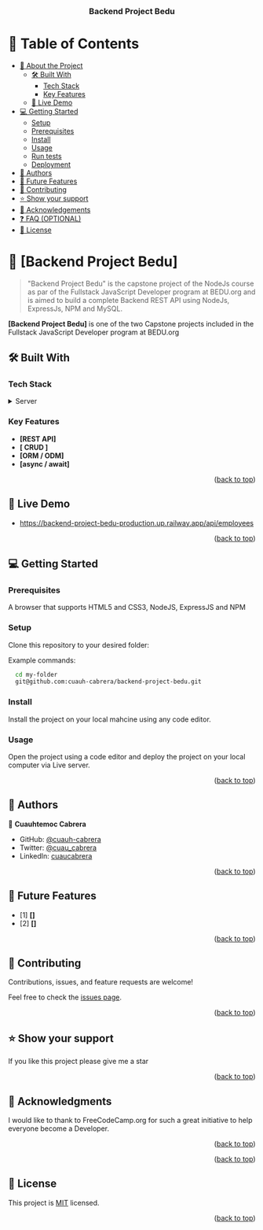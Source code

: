 <a name="readme-top"></a>


<div align="center">

  <br/>

  <h3><b>Backend Project Bedu</b></h3>

</div>



# 📗 Table of Contents

- [📖 About the Project](#about-project)
  - [🛠 Built With](#built-with)
    - [Tech Stack](#tech-stack)
    - [Key Features](#key-features)
  - [🚀 Live Demo](#live-demo)
- [💻 Getting Started](#getting-started)
  - [Setup](#setup)
  - [Prerequisites](#prerequisites)
  - [Install](#install)
  - [Usage](#usage)
  - [Run tests](#run-tests)
  - [Deployment](#triangular_flag_on_post-deployment)
- [👥 Authors](#authors)
- [🔭 Future Features](#future-features)
- [🤝 Contributing](#contributing)
- [⭐️ Show your support](#support)
- [🙏 Acknowledgements](#acknowledgements)
- [❓ FAQ (OPTIONAL)](#faq)
- [📝 License](#license)



# 📖 [Backend Project Bedu] <a name="about-project"></a>

> "Backend Project Bedu" is the capstone project of the NodeJs course as par of the Fullstack JavaScript Developer program at BEDU.org and is aimed to build a complete Backend REST API using NodeJs, ExpressJs, NPM and MySQL.

**[Backend Project Bedu]** is one of the two Capstone projects included in the Fullstack JavaScript Developer program at BEDU.org

## 🛠 Built With <a name="built-with"></a>

### Tech Stack <a name="tech-stack"></a>

<details>
  <summary>Server</summary>
  <ul>
    <li><a href="http://nodejs.org/es/">NodeJs</a></li>
    <li><a href="https://expressjs.com/">ExpressJs</a></li>
    <li><a href="http://www.mysql.com/">MySQL</a></li>
    <li><a href="https://git-scm.com/">Git</a></li>
    <li><a href="https://railway.app/">Railway</a></li>
  </ul>
</details>



### Key Features <a name="key-features"></a>

- **[REST API]**
- **[ CRUD ]**
- **[ORM / ODM]**
- **[async / await]**



<p align="right">(<a href="#readme-top">back to top</a>)</p>


## 🚀 Live Demo <a name="live-demo"></a>

- https://backend-project-bedu-production.up.railway.app/api/employees

<p align="right">(<a href="#readme-top">back to top</a>)</p>


## 💻 Getting Started <a name="getting-started"></a>

### Prerequisites

A browser that supports HTML5 and CSS3, NodeJS, ExpressJS and NPM

### Setup

Clone this repository to your desired folder:

Example commands:

```sh
  cd my-folder
  git@github.com:cuauh-cabrera/backend-project-bedu.git
```

### Install

Install the project on your local mahcine using any code editor.

### Usage

Open the project using a code editor and deploy the project on your local computer via Live server.

<p align="right">(<a href="#readme-top">back to top</a>)</p>


## 👥 Authors <a name="authors"></a>


👤 **Cuauhtemoc Cabrera**

- GitHub: [@cuauh-cabrera](https://github.com/cuauh-cabrera)
- Twitter: [@cuau_cabrera](https://twitter.com/cuau_cabrera)
- LinkedIn: [cuaucabrera](https://linkedin.com/in/cuaucabrera)

<p align="right">(<a href="#readme-top">back to top</a>)</p>


## 🔭 Future Features <a name="future-features"></a>


- [1] **[]**
- [2] **[]**




<p align="right">(<a href="#readme-top">back to top</a>)</p>


## 🤝 Contributing <a name="contributing"></a>

Contributions, issues, and feature requests are welcome!

Feel free to check the [issues page](../../issues/).

<p align="right">(<a href="#readme-top">back to top</a>)</p>


## ⭐️ Show your support <a name="support"></a>

If you like this project please give me a star

<p align="right">(<a href="#readme-top">back to top</a>)</p>


## 🙏 Acknowledgments <a name="acknowledgements"></a>

I would like to thank to FreeCodeCamp.org for such a great initiative to help everyone become a Developer.

<p align="right">(<a href="#readme-top">back to top</a>)</p>

<p align="right">(<a href="#readme-top">back to top</a>)</p>



## 📝 License <a name="license"></a>

This project is [MIT](./LICENSE) licensed.

<p align="right">(<a href="#readme-top">back to top</a>)</p>
